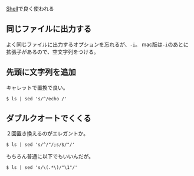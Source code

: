 [Shell](Shell)で良く使われる

## 同じファイルに出力する

よく同じファイルに出力するオプションを忘れるが、`-i`。
mac版は`-i`のあとに拡張子があるので、空文字列をつける。

## 先頭に文字列を追加

キャレットで置換で良い。

```
$ ls | sed 's/^/echo /'
```

## ダブルクオートでくくる

２回置き換えるのがエレガントか。

```
$ ls | sed 's/^/"/;s/$/"/'
```

もちろん普通に以下でもいいんだが。

```
$ ls | sed 's/\(.*\)/"\1"/'
```